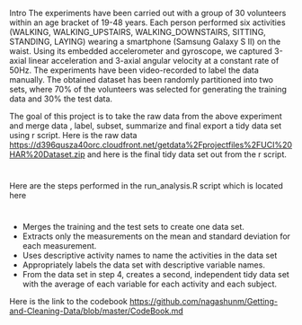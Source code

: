 Intro
The experiments have been carried out with a group of 30 volunteers within an age bracket of 19-48 years. Each person performed six activities (WALKING, WALKING_UPSTAIRS, WALKING_DOWNSTAIRS, SITTING, STANDING, LAYING) wearing a smartphone (Samsung Galaxy S II) on the waist. Using its embedded accelerometer and gyroscope, we captured 3-axial linear acceleration and 3-axial angular velocity at a constant rate of 50Hz. The experiments have been video-recorded to label the data manually. The obtained dataset has been randomly partitioned into two sets, where 70% of the volunteers was selected for generating the training data and 30% the test data. 

The goal of this project is to take the raw data from the above experiment and merge data , label, subset, summarize and final export a tidy data set using r script. 
Here is the raw data
https://d396qusza40orc.cloudfront.net/getdata%2Fprojectfiles%2FUCI%20HAR%20Dataset.zip 
and here is the final tidy data set out from the r script.
#
Here are the steps performed in the run_analysis.R script which is located here
#

- Merges the training and the test sets to create one data set.
- Extracts only the measurements on the mean and standard deviation for each measurement. 
- Uses descriptive activity names to name the activities in the data set
- Appropriately labels the data set with descriptive variable names. 
- From the data set in step 4, creates a second, independent tidy data set with the average of each variable for each activity and each subject.

Here is the link to the codebook
https://github.com/nagashunm/Getting-and-Cleaning-Data/blob/master/CodeBook.md
